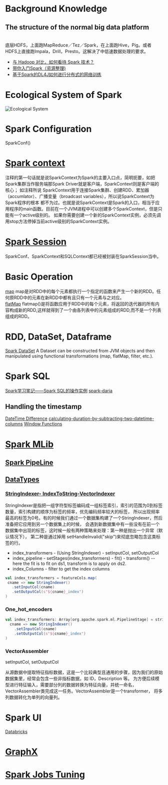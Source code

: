 # Background Knowledge
## The structure of the normal big data platform
<br> 底层HDFS，上面跑MapReduce／Tez／Spark，在上面跑Hive，Pig。或者HDFS上直接跑Impala，Drill，Presto。这解决了中低速数据处理的要求。<br>

- [与 Hadoop 对比，如何看待 Spark 技术？](https://www.zhihu.com/question/26568496/answer/41608400)
- [带你入门Spark（资源整理)](https://zhuanlan.zhihu.com/p/22427880)
- [基于Spark的DL4J如何进行分布式的网络训练](https://deeplearning4j.org/cn/spark)

# Ecological System of Spark
![Ecological System](https://miro.medium.com/max/1250/1*z0Vm749Pu6mHdlyPsznMRg.png)<br>


# Spark Configuration
SparkConf()

# [Spark context](https://www.cnblogs.com/xia520pi/p/8609602.html)<br>
注释的第一句话就是说SparkContext为Spark的主要入口点，简明扼要，如把Spark集群当作服务端那Spark Driver就是客户端，SparkContext则是客户端的核心；
如注释所说 SparkContext用于连接Spark集群、创建RDD、累加器（accumlator）、广播变量（broadcast variables），所以说SparkContext为Spark程序的根本
都不为过。也就是说SparkContext是Spark的入口，相当于应用程序的main函数。目前在一个JVM进程中可以创建多个SparkContext，但是只能有一个active级别的。
如果你需要创建一个新的SparkContext实例，必须先调用stop方法停掉当前active级别的SparkContext实例。

# [Spark Session](https://blog.csdn.net/u013063153/article/details/54615378)
SparkConf、SparkContext和SQLContext都已经被封装在SparkSession当中。

# Basic Operation
[map](https://www.zybuluo.com/jewes/note/35032)
map是对RDD中的每个元素都执行一个指定的函数来产生一个新的RDD。任何原RDD中的元素在新RDD中都有且只有一个元素与之对应。<br>
[flatMap](https://blog.csdn.net/YQlakers/article/details/73042098)
flatmap()是将函数应用于RDD中的每个元素，将返回的迭代器的所有内容构成新的RDD,这样就得到了一个由各列表中的元素组成的RDD,而不是一个列表组成的RDD。<br>

# RDD, DataSet, Dataframe
[Spark DataSet](https://www.jianshu.com/p/77811ae29fdd)
A Dataset can be constructed from JVM objects and then manipulated using functional transformations (map, flatMap, filter, etc.).


# Spark SQL
[Spark学习笔记——Spark SQL的操作实例](https://andone1cc.github.io/2017/03/05/Spark/sparksql/)
[spark-daria](https://github.com/MrPowers/spark-daria/?source=post_page---------------------------)
## Handling the timestamp
[DateTime Difference](https://docs.snowflake.net/manuals/sql-reference/functions/datediff.html)
[calculating-duration-by-subtracting-two-datetime-columns](https://stackoverflow.com/questions/30283415/calculating-duration-by-subtracting-two-datetime-columns-in-string-format/30315921)
[Window Functions](https://databricks.com/blog/2015/07/15/introducing-window-functions-in-spark-sql.html)


# [Spark MLib](https://spark.apache.org/mllib/)
## [Spark PipeLine](https://www.ibm.com/developerworks/cn/opensource/os-cn-spark-practice5/index.html)
## [DataTypes](https://spark.apache.org/docs/1.1.0/mllib-data-types.html)
### [StringIndexer- IndexToString-VectorIndexer](http://dblab.xmu.edu.cn/blog/1297-2/)
StringIndexer是指把一组字符型标签编码成一组标签索引，索引的范围为0到标签数量，索引构建的顺序为标签的频率，优先编码频率较大的标签，
所以出现频率最高的标签为0号。有的时候我们通过一个数据集构建了一个StringIndexer，然后准备把它应用到另一个数据集上的时候，
会遇到新数据集中有一些没有在前一个数据集中出现的标签，这时候一般有两种策略来处理：第一种是抛出一个异常（默认情况下），
第二种是通过掉用 setHandleInvalid("skip")来彻底忽略包含这类标签的行。
- index_transformers - (Using StringIndexer) - setInputCol, setOutputCol
- index_pipeline - setStages(index_transformers) - fit() - transform()
-- here the fit is to fit on ds1, transform is to apply on ds2. 
- index_Columns - filter to get the index columns
```scala
val index_transformers = featureCols.map(
 cname => new StringIndexer()
   .setInputCol(cname)
   .setOutputCol(s"${cname}_index")
)
```
### One_hot_encoders
```scala
val index_transformers: Array[org.apache.spark.ml.PipelineStage] = stringColumns.map(
  cname => new StringIndexer()
    .setInputCol(cname)
    .setOutputCol(s"${cname}_index")
)
```
### VectorAssembler
setInputCol, setOutputCol

从源数据中提取特征指标数据，这是一个比较典型且通用的步骤，因为我们的原始数据集里，经常会包含一些非指标数据，如 ID，Description 等。
为方便后续模型进行特征输入，需要部分列的数据转换为特征向量，并统一命名，VectorAssembler类完成这一任务。VectorAssembler是一个transformer，
将多列数据转化为单列的向量列。


# Spark UI
[Databricks](
https://databricks.com/blog/2015/06/22/understanding-your-spark-application-through-visualization.html) <br>

# [GraphX](https://www.cnblogs.com/wei-li/p/graphx.html)


# [Spark Jobs Tuning](https://www.zybuluo.com/xiaop1987/note/76737)

